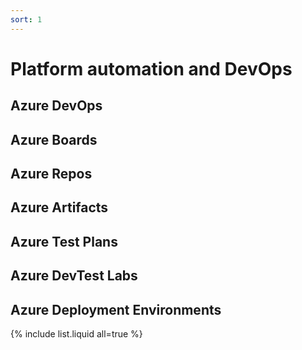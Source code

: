 ```yaml
---
sort: 1
---
```


# Platform automation and DevOps

## Azure DevOps

## Azure Boards

## Azure Repos

## Azure Artifacts

## Azure Test Plans

## Azure DevTest Labs

## Azure Deployment Environments



{% include list.liquid all=true %}
